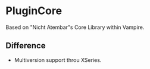 # PluginCore
Based on "Nicht Atembar"s Core Library within Vampire.

## Difference
* Multiversion support throu XSeries.
